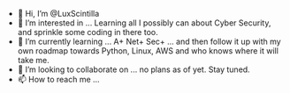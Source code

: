 - 👋 Hi, I’m @LuxScintilla
- 👀 I’m interested in ... Learning all I possibly can about Cyber Security, and sprinkle some coding in there too.
- 🌱 I’m currently learning ... A+ Net+ Sec+ ... and then follow it up with my own roadmap towards Python, Linux, AWS and who knows where it will take me.
- 💞️ I’m looking to collaborate on ... no plans as of yet. Stay tuned.
- 📫 How to reach me ...

<!---
LuxScintilla/LuxScintilla is a ✨ special ✨ repository because its `README.md` (this file) appears on your GitHub profile.
You can click the Preview link to take a look at your changes.
--->
